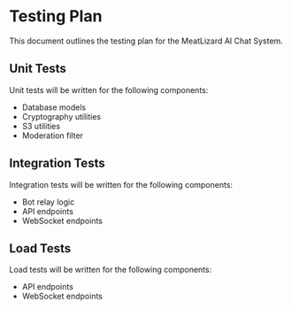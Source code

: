 # Testing Plan

This document outlines the testing plan for the MeatLizard AI Chat System.

## Unit Tests

Unit tests will be written for the following components:

-   Database models
-   Cryptography utilities
-   S3 utilities
-   Moderation filter

## Integration Tests

Integration tests will be written for the following components:

-   Bot relay logic
-   API endpoints
-   WebSocket endpoints

## Load Tests

Load tests will be written for the following components:

-   API endpoints
-   WebSocket endpoints